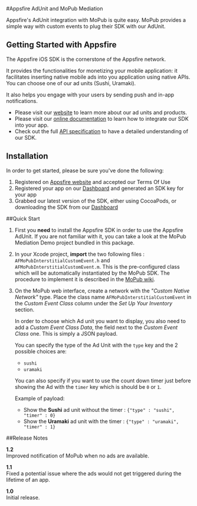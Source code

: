 #Appsfire AdUnit and MoPub Mediation

Appsfire's AdUnit integration with MoPub is quite easy. MoPub provides a simple way with custom events to plug their SDK with our AdUnit.

## Getting Started with Appsfire
The Appsfire iOS SDK is the cornerstone of the Appsfire network.

It provides the functionalities for monetizing your mobile application: it facilitates inserting native mobile ads into you application using native APIs. You can choose one of our ad units (Sushi, Uramaki).

It also helps you engage with your users by sending push and in-app notifications.

- Please visit our [website](http://appsfire.com) to learn more about our ad units and products.<br />
- Please visit our [online documentation](http://docs.appsfire.com/sdk/ios/integration-reference/Introduction) to learn how to integrate our SDK into your app.<br />
- Check out the full [API specification](http://docs.appsfire.com/sdk/ios/api-reference/) to have a detailed understanding of our SDK.

## Installation

In order to get started, please be sure you've done the following:

1. Registered on [Appsfire website](http://www.appsfire.com/) and accepted our Terms Of Use
2. Registered your app on our [Dashboard](http://dashboard.appsfire.com/) and generated an SDK key for your app
3. Grabbed our latest version of the SDK, either using CocoaPods, or downloading the SDK from our [Dashboard](http://dashboard.appsfire.com/app/doc)

##Quick Start
1. First you **need** to install the Appsfire SDK in order to use the Appsfire AdUnit. If you are not familiar with it, you can take a look at the MoPub Mediation Demo project bundled in this package.

2. In your Xcode project, **import** the two following files : `AFMoPubInterstitialCustomEvent.h` and `AFMoPubInterstitialCustomEvent.m`. This is the pre-configured class which will be automatically instantiated by the MoPub SDK. The procedure to implement it is described in the [MoPub wiki](https://github.com/mopub/mopub-ios-sdk/wiki/Custom-Events#quick-start-for-interstitials).

3. On the MoPub web interface, create a network with the *"Custom Native Network"* type. Place the class name `AFMoPubInterstitialCustomEvent` in the *Custom Event Class* column under the *Set Up Your Inventory* section.

    In order to choose which Ad unit you want to display, you also need to add a *Custom Event Class Data*, the field next to the *Custom Event Class* one. This is simply a JSON payload.

    You can specify the type of the Ad Unit with the `type` key and the 2 possible choices are:  
    - `sushi`  
    - `uramaki`

    You can also specify if you want to use the count down timer just before showing the Ad with the `timer` key which is should be `0` or `1`.

    Example of payload:  
    - Show the **Sushi** ad unit without the timer : `{"type" : "sushi", "timer" : 0}`  
    - Show the **Uramaki** ad unit with the timer : `{"type" : "uramaki", "timer" : 1}`  

##Release Notes

**1.2**  
Improved notification of MoPub when no ads are available.

**1.1**  
Fixed a potential issue where the ads would not get triggered during the lifetime of an app.

**1.0**  
Initial release.
